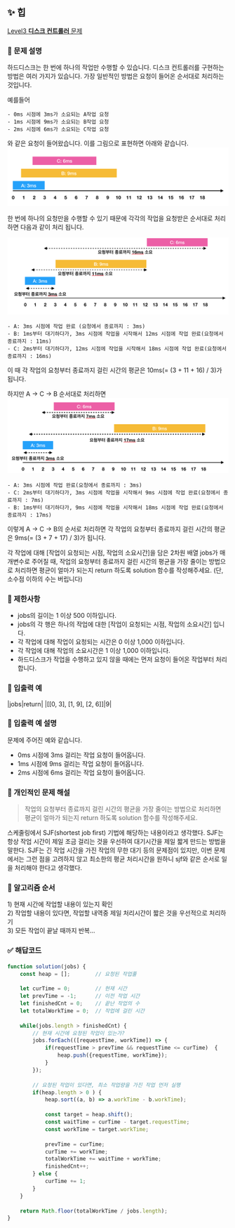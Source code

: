 ## ✨ 힙
[Level3 **디스크 컨트롤러** 문제](https://school.programmers.co.kr/learn/courses/30/lessons/42627) 

### 📘 문제 설명
하드디스크는 한 번에 하나의 작업만 수행할 수 있습니다. 디스크 컨트롤러를 구현하는 방법은 여러 가지가 있습니다. 가장 일반적인 방법은 요청이 들어온 순서대로 처리하는 것입니다.

예를들어
```
- 0ms 시점에 3ms가 소요되는 A작업 요청
- 1ms 시점에 9ms가 소요되는 B작업 요청
- 2ms 시점에 6ms가 소요되는 C작업 요청
```

와 같은 요청이 들어왔습니다. 이를 그림으로 표현하면 아래와 같습니다.
![디스크사진1](./img/img1.png)

한 번에 하나의 요청만을 수행할 수 있기 때문에 각각의 작업을 요청받은 순서대로 처리하면 다음과 같이 처리 됩니다.

![디스크사진1](./img/img2.png)

```
- A: 3ms 시점에 작업 완료 (요청에서 종료까지 : 3ms)
- B: 1ms부터 대기하다가, 3ms 시점에 작업을 시작해서 12ms 시점에 작업 완료(요청에서 종료까지 : 11ms)
- C: 2ms부터 대기하다가, 12ms 시점에 작업을 시작해서 18ms 시점에 작업 완료(요청에서 종료까지 : 16ms)
```
이 때 각 작업의 요청부터 종료까지 걸린 시간의 평균은 10ms(= (3 + 11 + 16) / 3)가 됩니다.

하지만 A → C → B 순서대로 처리하면
![디스크사진1](./img/img3.png)
```
- A: 3ms 시점에 작업 완료(요청에서 종료까지 : 3ms)
- C: 2ms부터 대기하다가, 3ms 시점에 작업을 시작해서 9ms 시점에 작업 완료(요청에서 종료까지 : 7ms)
- B: 1ms부터 대기하다가, 9ms 시점에 작업을 시작해서 18ms 시점에 작업 완료(요청에서 종료까지 : 17ms)
```
이렇게 A → C → B의 순서로 처리하면 각 작업의 요청부터 종료까지 걸린 시간의 평균은 9ms(= (3 + 7 + 17) / 3)가 됩니다.

각 작업에 대해 [작업이 요청되는 시점, 작업의 소요시간]을 담은 2차원 배열 jobs가 매개변수로 주어질 때, 작업의 요청부터 종료까지 걸린 시간의 평균을 가장 줄이는 방법으로 처리하면 평균이 얼마가 되는지 return 하도록 solution 함수를 작성해주세요. (단, 소수점 이하의 수는 버립니다)

### 📕 제한사항
- jobs의 길이는 1 이상 500 이하입니다.
- jobs의 각 행은 하나의 작업에 대한 [작업이 요청되는 시점, 작업의 소요시간] 입니다.
- 각 작업에 대해 작업이 요청되는 시간은 0 이상 1,000 이하입니다.
- 각 작업에 대해 작업의 소요시간은 1 이상 1,000 이하입니다.
- 하드디스크가 작업을 수행하고 있지 않을 때에는 먼저 요청이 들어온 작업부터 처리합니다.

### 📙 입출력 예
|jobs|return|
|[[0, 3], [1, 9], [2, 6]]|9|

### 📒 입출력 예 설명
문제에 주어진 예와 같습니다.

- 0ms 시점에 3ms 걸리는 작업 요청이 들어옵니다.
- 1ms 시점에 9ms 걸리는 작업 요청이 들어옵니다.
- 2ms 시점에 6ms 걸리는 작업 요청이 들어옵니다.

### 📗 개인적인 문제 해설
> 작업의 요청부터 종료까지 걸린 시간의 평균을 가장 줄이는 방법으로 처리하면 평균이 얼마가 되는지 return 하도록 solution 함수를 작성해주세요.

스케줄링에서 SJF(shortest job first) 기법에 해당하는 내용이라고 생각했다. SJF는 항상 작업 시간이 제일 조금 걸리는 것을 우선하여 대기시간을 제일 짧게 만드는 방법을 말한다. SJF는 긴 작업 시간을 가진 작업의 무한 대기 등의 문제점이 있지만, 이번 문제에서는 그런 점을 고려하지 않고 최소한의 평균 처리시간을 원하니 sjf와 같은 순서로 일을 처리해야 한다고 생각했다.

### 📔 알고리즘 순서
1\) 현재 시간에 작업할 내용이 있는지 확인   
2\) 작업할 내용이 있다면, 작업할 내역중 제일 처리시간이 짧은 것을 우선적으로 처리하기   
3\) 모든 작업이 끝날 때까지 반복...   


### ✅ 해답코드
```javascript
function solution(jobs) {
    const heap = [];        // 요청된 작업풀
    
    let curTime = 0;        // 현재 시간
    let prevTime = -1;      // 이전 작업 시간
    let finishedCnt = 0;    // 끝난 작업의 수
    let totalWorkTime = 0;  // 작업에 걸린 시간
    
    while(jobs.length > finishedCnt) {
        // 현재 시간에 요청된 작업이 있는가?
        jobs.forEach(([requestTime, workTime]) => {
            if(requestTime > prevTime && requestTime <= curTime)  {
                heap.push({requestTime, workTime});
            }
        });
        
        // 요청된 작업이 있다면, 최소 작업량을 가진 작업 먼저 실행
        if(heap.length > 0 ) {
            heap.sort((a, b) => a.workTime - b.workTime);
            
            const target = heap.shift();
            const waitTime = curTime - target.requestTime;
            const workTime = target.workTime;
            
            prevTime = curTime;
            curTime += workTime;
            totalWorkTime += waitTime + workTime;
            finishedCnt++;   
        } else {
            curTime += 1;
        }
    }
    
    return Math.floor(totalWorkTime / jobs.length);
}
```